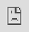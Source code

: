 
# The urbanist’s guide to video games!

Few months ago a friend of mine showed me [a very interesting website](https://ncase.me/polygons/) that blew my mind — Parable of Polygons: an playable post on the shape of society. It shows a simulation of segregation that is playfully designed to make it easier for readers to understand. This website is based off the work of Nobel Prize-winning game theorist Thomas Schelling and his 1971 paper on dynamic models of segregation.

By letting you play with their simulation and explaining the theory step by step along with it, it walks you through how a small demand for diversity can desegregate a neighborhood. I realized how much it helps me to understand the rhetoric if I get to be ‘involved’ and actively being part of a process.

This leads me to the beauty of playability in the field of games, especially video games. The authors of the website were inspired by Ian Bogost’s book *[Persuasive Games: The Expressive Power of Videogames](http://bogost.com/books/persuasive_games/)* and I, inspired, decided to read it.

## **Why video games are not as bad as we think**

This book is an analysis of how video games can influence players, even their fundamental attitudes and beliefs about the world.

Of course, video games have suffered from a negative social connotation and are often not taken seriously.
> Despite their commercial success, video games still struggle for acceptance as a cultural form. They are perceived to serve no cultural or social function save distraction at best, moral baseness at worst. (Bogost, 2010, p15)

However, according to this book, video games can be a great storytelling medium that have significant impact on players (if they're used well, of course).

> I’m saying that this is a mature storytelling medium that has enormous power to shape the debates within our culture. (…) this book suggests that video games open a new domain for persuasion, thanks to their core representational mode, procedurally.(…) I call this new form procedural rhetoric, the art of persuasion through rule-based representations and interactions rather than the spoken word, writing, images, or moving pictures. (Bogost, 2010, p21)

With that in mind, I started digging into the games that have a close relationship with the fields of urban design and architecture. Some of them are amazing tools for urban simulation or education, and even for citizen participation.

Here are three video games I have been playing and loving so far.

## Video games that are great for city lovers

### 1. Block’hood

![Photo from the official website: [https://www.plethora-project.com/blockhood/](https://www.plethora-project.com/blockhood/)](https://cdn-images-1.medium.com/max/2000/0*eFwmbDY3I9wIF63Z.jpg)*Photo from the official website: [https://www.plethora-project.com/blockhood/](https://www.plethora-project.com/blockhood/)*

I only started to play [Block’hood](https://www.plethora-project.com/blockhood/) recently but this city building simulator video game hasn’t let me down so far. You get to build a city vertically and experience the unique ecosystems within. If you play in story mode, it walks you through the basic principles of urban design (such as connectivity, energy sufficiency, necessary resources and so on) and I think it’s quite helpful for educational purposes.

### 2. Cities: Skylines

[Cities: Skylines](https://www.paradoxplaza.com/cities-skylines/CSCS00GSK-MASTER.html) is my absolute favorite. I love this TED talk shown below as much as I do the game itself. It is a quite advanced and realistic game and I’m quite sure that you'll need to use your urban planning knowledge to succeed.

<iframe src="https://embed.ted.com/talks/lang/en/karoliina_korppoo_how_a_video_game_might_help_us_build_better_cities" width="854" height="480" style="position:absolute;left:0;top:0;width:100%;height:100%" frameborder="0" scrolling="no" allowfullscreen></iframe>

It's also quite fun to look at all the imaginary cities created by other players, and get to know how/why they built it and how it works in the game.

![](game01.jpg)*Photo from Steam*
![](game02.jpg)*Photo from [Cities:Skylines Review](https://www.youtube.com/watch?v=9xj4ciP0Riw)*

### 3. Block by Block (Minecraft)

Minecraft is an older famous video game, but what I want to highlight is not Minecraft itself but the initiative called [Block by Block](https://blockbyblock.org/). Block by Block uses Minecraft to engage with challenged communities through a range of workshops, and raises funds for implementation of public spaces.

I mean, it’s a super easy and fun game and you can create anything by hand — it’s a brilliant idea to use Minecraft to encourage citizen participation, and to raise awareness that everyone, including non-professionals, can and *should* engage in our cities and public spaces.

![Photo from the official website: [Block by Block](https://blockbyblock.org/)](https://cdn-images-1.medium.com/max/2000/0*0tpzhR-cNmhy-bau.jpg)*Photo from the official website: [Block by Block](https://blockbyblock.org/)*

Thanks for reading and please contact me if you have any recommendations!
